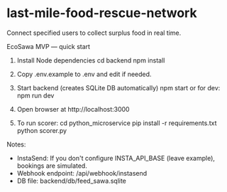 # last-mile-food-rescue-network
Connect specified users to collect surplus food in real time.

EcoSawa MVP — quick start

1) Install Node dependencies
  cd backend
  npm install

2) Copy .env.example to .env and edit if needed.

3) Start backend (creates SQLite DB automatically)
  npm start
  or for dev:
  npm run dev

4) Open browser at http://localhost:3000

5) To run scorer:
  cd python_microservice
  pip install -r requirements.txt
  python scorer.py

Notes:
- InstaSend: If you don't configure INSTA_API_BASE (leave example), bookings are simulated.
- Webhook endpoint: /api/webhook/instasend
- DB file: backend/db/feed_sawa.sqlite
